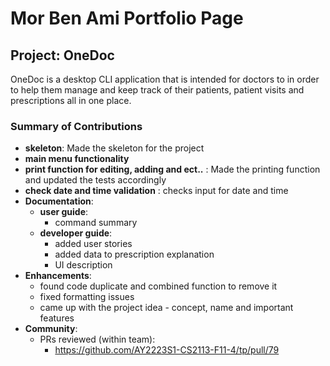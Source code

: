 # Mor Ben Ami Portfolio Page

## Project: OneDoc

OneDoc is a desktop CLI application that is intended for doctors to in order to help them manage
and keep track of their patients, patient visits and prescriptions all in one place. 

### Summary of Contributions

* __skeleton__: Made the skeleton for the project
* __main menu functionality__
* __print function for editing, adding and ect..__ : Made the printing function and updated the tests accordingly
* __check date and time validation__ : checks input for date and time
* __Documentation__:
  * __user guide__:
    * command summary
  * __developer guide__:
    * added user stories
    * added data to prescription explanation 
    * UI description 
* __Enhancements__:
  * found code duplicate and combined function to remove it
  * fixed formatting issues
  * came up with the project idea - concept, name and important features
* **Community**:
  * PRs reviewed (within team): 
    * https://github.com/AY2223S1-CS2113-F11-4/tp/pull/79